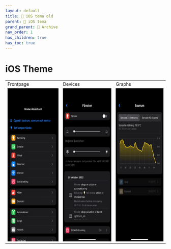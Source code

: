 ```yaml
---
layout: default
title: 🍏 iOS tema old
parent: 🍏 iOS tema
grand_parent: 📖 Archive
nav_order: 1
has_children: true
has_toc: true
---
```


# iOS Theme

<table>
  <tr>
    <td>Frontpage</td>
     <td>Devices</td>
     <td>Graphs</td>
  </tr>
  <tr>
    <td valign="top"><img src="\assets\images\theme\ios_theme\ios_theme_front.jpeg" width=270 height=480></td>
    <td valign="top"><img src="\assets\images\theme\ios_theme\ios_theme_device.jpeg" width=270 height=480></td>
    <td valign="top"><img src="\assets\images\theme\ios_theme\ios_theme_graphs.jpeg" width=270 height=480></td>
  </tr>
 </table>